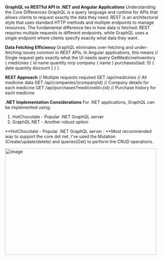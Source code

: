 **GraphQL vs RESTful API in .NET and Angular Applications**
Understanding the Core Differences
GraphQL is a query language and runtime for APIs that allows clients to request exactly the data they need. REST is an architectural style that uses standard HTTP methods and multiple endpoints to manage resources.
The fundamental difference lies in how data is fetched: REST requires multiple requests to different endpoints, while GraphQL uses a single endpoint where clients specify exactly what data they want.

**Data Fetching Efficiency**
GraphQL eliminates over-fetching and under-fetching issues common in REST APIs. In Angular applications, this means
// Single request gets exactly what the UI needs
query GetMedicineInventory {
  medicines {
    id
    name
    quantity
    mrp
    company {
      name
    }
    purchases(last: 5) {
      date
      quantity
      discount
    }
  }
}

**REST Approach**
// Multiple requests required
GET /api/medicines                    // All medicine data
GET /api/companies/{companyId}        // Company details for each medicine
GET /api/purchases?medicineId={id}    // Purchase history for each medicine


**.NET Implementation Considerations**
For .NET applications, GraphQL can be implemented using:
1. HotChocolate - Popular .NET GraphQL server
2. GraphQL.NET - Another robust option

**HotChocolate - Popular .NET GraphQL server : **Most recommended way to support the core dot net. I've used the Mutation (Create/update/delete) and queries(Get) to perform the CRUD operations.



<img width="497" height="351" alt="image" src="https://github.com/user-attachments/assets/450b9bc3-f32d-4737-9948-96434bdc1131" />
